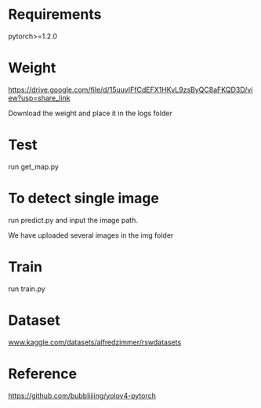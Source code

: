 # Requirements
pytorch>=1.2.0
# Weight
https://drive.google.com/file/d/15uuvIFfCdEFX1HKvL9zsByQC8aFKQD3D/view?usp=share_link

Download the weight and place it in the logs folder
# Test
run get_map.py
# To detect single image
run predict.py and input the image path.

We have uploaded several images in the img folder
# Train
run train.py
# Dataset
www.kaggle.com/datasets/alfredzimmer/rswdatasets
# Reference
https://github.com/bubbliiiing/yolov4-pytorch
